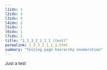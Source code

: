 ```yaml
---
l1idx: 1
l2idx: 3
l3idx: 3
l4idx: 2
l5idx: 1
l6idx: 1
l7idx: 1
title: "1_3_3_2_1_1_1 (test)"
permalink: 1_3_3_2_1_1_1.html
summary: "Testing page hierarchy enumeration"
---
```

Just a test
